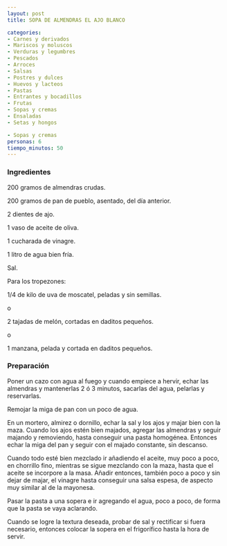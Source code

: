 ```yaml
---
layout: post
title: SOPA DE ALMENDRAS EL AJO BLANCO

categories:
- Carnes y derivados
- Mariscos y moluscos
- Verduras y legumbres
- Pescados
- Arroces
- Salsas
- Postres y dulces
- Huevos y lacteos
- Pastas
- Entrantes y bocadillos
- Frutas
- Sopas y cremas
- Ensaladas
- Setas y hongos

- Sopas y cremas
personas: 6 
tiempo_minutos: 50 
---
```

<h3>Ingredientes</h3>
200 gramos de almendras crudas.

200 gramos de pan de pueblo, asentado, del día anterior.

2 dientes de ajo.

1 vaso de aceite de oliva.

1 cucharada de vinagre.

1 litro de agua bien fría.

Sal.

Para los tropezones:

1/4 de kilo de uva de moscatel, peladas y sin semillas.

o

2 tajadas de melón, cortadas en daditos pequeños.

o

1 manzana, pelada y cortada en daditos pequeños.

<h3>Preparación</h3>
Poner un cazo con agua al fuego y cuando empiece a hervir, echar las almendras y mantenerlas 2 ó 3 minutos, sacarlas del agua, pelarlas y reservarlas.

Remojar la miga de pan con un poco de agua.

En un mortero, almirez o dornillo, echar la sal y los ajos y majar bien con la maza. Cuando los ajos estén bien majados, agregar las almendras y seguir majando y removiendo, hasta conseguir una pasta homogénea. Entonces echar la miga del pan y seguir con el majado constante, sin descanso.

Cuando todo esté bien mezclado ir añadiendo el aceite, muy poco a poco, en chorrillo fino, mientras se sigue mezclando con la maza, hasta que el aceite se incorpore a la masa. Añadir entonces, también poco a poco y sin dejar de majar, el vinagre hasta conseguir una salsa espesa, de aspecto muy similar al de la mayonesa.

Pasar la pasta a una sopera e ir agregando el agua, poco a poco, de forma que la pasta se vaya aclarando.

Cuando se logre la textura deseada, probar de sal y rectificar si fuera necesario, entonces colocar la sopera en el frigorífico hasta la hora de servir.

